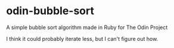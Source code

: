 # odin-bubble-sort
A simple bubble sort algorithm made in Ruby for The Odin Project

I think it could probably iterate less, but I can't figure out how.